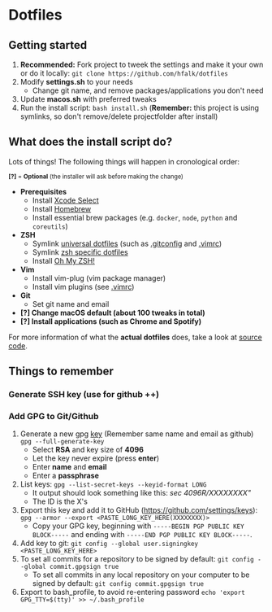# Dotfiles

## Getting started

1. **Recommended:** Fork project to tweek the settings and make it your own
  or do it locally: `git clone https://github.com/hfalk/dotfiles`
2. Modify **settings.sh** to your needs
    * Change git name, and remove packages/applications you don't need
3. Update **macos.sh** with preferred tweaks
4. Run the install script: `bash install.sh`
(**Remember:** this project is using symlinks, so don't remove/delete projectfolder after install)

## What does the install script do?

Lots of things! The following things will happen in cronological order:

<sub>**[?]** = **Optional** (the installer will ask before making the change)</sub>

* **Prerequisites**
  * Install [Xcode Select](http://osxdaily.com/2014/02/12/install-command-line-tools-mac-os-x/)
  * Install [Homebrew](https://brew.sh/)
  * Install essential brew packages (e.g. `docker`, `node`, `python` and `coreutils`)
* **ZSH**
  * Symlink [universal dotfiles](https://github.com/hfalk/dotfiles/tree/master/dotfiles/universal) (such as  [.gitconfig](https://github.com/hfalk/dotfiles/blob/master/dotfiles/universal/gitconfig) and [.vimrc](https://github.com/hfalk/dotfiles/blob/master/dotfiles/universal/vimrc))
  * Symlink [zsh specific dotfiles](https://github.com/hfalk/dotfiles/tree/master/dotfiles/zsh)
  * Install [Oh My ZSH!](https://ohmyz.sh/)
* **Vim**
  * Install vim-plug (vim package manager)
  * Install vim plugins (see [.vimrc](https://github.com/hfalk/dotfiles/blob/master/dotfiles/universal/vimrc))
* **Git**
  * Set git name and email
* **[?] Change macOS default (about 100 tweaks in total)**
* **[?] Install applications (such as Chrome and Spotify)**

For more information of what the **actual dotfiles** does, take a look at [source code](https://github.com/hfalk/dotfiles/tree/master/dotfiles).

## Things to remember

### Generate SSH key (use for github ++)

### Add GPG to Git/Github

1. Generate a new gpg [key](https://help.github.com/articles/generating-a-new-gpg-key/) (Remember same name and email as github)
  `gpg --full-generate-key`
   * Select **RSA** and key size of **4096**
   * Let the key never expire (press **enter**)
   * Enter **name** and **email**
   * Enter a **passphrase**  
2. List keys: `gpg --list-secret-keys --keyid-format LONG`
   * It output should look something like this: *sec   4096R/XXXXXXXX"*
   * The ID is the X's
3. Export this key and add it to GitHub (https://github.com/settings/keys):
  `gpg --armor --export <PASTE_LONG_KEY_HERE(XXXXXXXX)>` 
   * Copy your GPG key, beginning with `-----BEGIN PGP PUBLIC KEY BLOCK-----` and ending with `-----END PGP PUBLIC KEY BLOCK-----`.
4. Add key to git: `git config --global user.signingkey <PASTE_LONG_KEY_HERE>`
5. To set all commits for a repository to be signed by default: `git config --global commit.gpgsign true`
   * To set all commits in any local repository on your computer to be signed by default: `git config commit.gpgsign true`
6. Export to bash_profile, to avoid re-entering password
  `echo 'export GPG_TTY=$(tty)' >> ~/.bash_profile`
